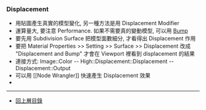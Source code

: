 ### Displacement
- 用貼圖產生真實的模型變化, 另一種方法是用 Displacement Modifier
- 運算量大, 要注意 Performance. 如果不需要真的變動模型, 可以用 [Bump](./Bump.md)
- 要先用 Subdivision Surface 把模型面數細分, 才看得出 Displacement 作用
- 要把 Material Properties >> Setting >> Surface >> Displacement 改成 "Displacement and Bump" 才會在 Viewport 裡看到 displacement 的結果
- 連接方式: Image::Color -- High::Displacement::Displacement -- Displacement::Output
- 可以用 [[Node Wrangler]] 快速產生 Displacement 效果
- 

---

- [回上層目錄](../index.md)
